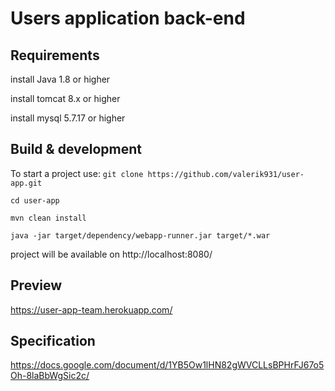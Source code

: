 # Users application back-end

## Requirements

install Java 1.8 or higher

install tomcat 8.x or higher

install mysql 5.7.17 or higher

## Build & development

To start a project use:
`git clone https://github.com/valerik931/user-app.git`

`cd user-app`

`mvn clean install`

`java -jar target/dependency/webapp-runner.jar target/*.war`

project will be available on http://localhost:8080/

## Preview

https://user-app-team.herokuapp.com/

## Specification

https://docs.google.com/document/d/1YB5Ow1lHN82gWVCLLsBPHrFJ67o5Oh-8laBbWgSic2c/
